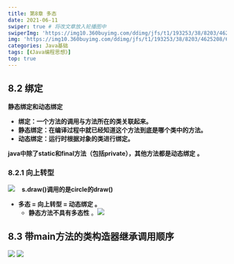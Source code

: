 ```yaml
---
title: 第8章 多态
date: 2021-06-11
swiper: true # 将改文章放入轮播图中
swiperImg: 'https://img10.360buyimg.com/ddimg/jfs/t1/193253/38/8203/4625208/60c7faefEf9ca76d7/d88aedc7544425a2.jpg' # 该文章在轮播图中的图片
img: 'https://img10.360buyimg.com/ddimg/jfs/t1/193253/38/8203/4625208/60c7faefEf9ca76d7/d88aedc7544425a2.jpg' # 该文章图片，可以是本地目录下图片也可以是http://xxx图片
categories: Java基础
tags: [《Java编程思想》]
top: true
---
```


## 8.2 绑定
**静态绑定和动态绑定**

- **绑定：一个方法的调用与方法所在的类关联起来。**
- **静态绑定：在编译过程中就已经知道这个方法到底是哪个类中的方法。**
- **动态绑定：运行时根据对象的类进行绑定。**

**java中除了static和final方法（包括private），其他方法都是动态绑定** **。**
### 8.2.1 向上转型
![](https://img11.360buyimg.com/ddimg/jfs/t1/185948/12/9082/119939/60c7597dE1e65c954/7e73954f040131b6.jpg) 
  **s.draw()调用的是circle的draw()**

- **多态 = 向上转型 = 动态绑定 。**
   - **静态方法不具有多态性** 。![](https://img14.360buyimg.com/ddimg/jfs/t1/137541/24/19032/220254/60c759bbE03940af0/571a93e46206a98c.jpg)

## 8.3 带main方法的类构造器继承调用顺序
![](https://img13.360buyimg.com/ddimg/jfs/t1/189817/35/8121/74886/60c75a10E93f2cc8c/dc80047544e3a2fb.jpg)
![](https://img13.360buyimg.com/ddimg/jfs/t1/180763/28/9192/151689/60c75a29E195d704b/2c878cc1a1720461.jpg)
